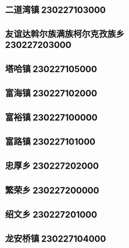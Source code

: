 # 二道湾镇 230227103000
# 友谊达斡尔族满族柯尔克孜族乡 230227203000
# 塔哈镇 230227105000
# 富海镇 230227102000
# 富裕镇 230227100000
# 富路镇 230227101000
# 忠厚乡 230227202000
# 繁荣乡 230227200000
# 绍文乡 230227201000
# 龙安桥镇 230227104000

